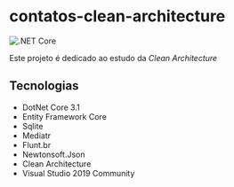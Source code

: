 # contatos-clean-architecture

![.NET Core](https://github.com/fformis/contatos-clean-architecture/workflows/.NET%20Core/badge.svg?event=release)

Este projeto é dedicado ao estudo da *Clean Architecture*

## Tecnologias

- DotNet Core 3.1
- Entity Framework Core
- Sqlite
- Mediatr
- Flunt.br
- Newtonsoft.Json
- Clean Architecture
- Visual Studio 2019 Community
